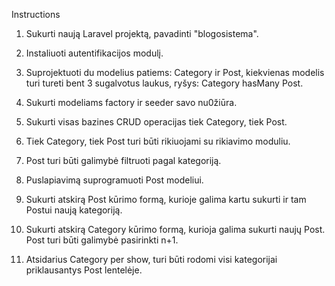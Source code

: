 Instructions
 1. Sukurti naują Laravel projektą, pavadinti
"blogosistema". </br>
2. Instaliuoti autentifikacijos modulį. </br>
3. Suprojektuoti
du modelius patiems: Category ir Post, kiekvienas modelis turi tureti
bent 3 sugalvotus laukus, ryšys: Category hasMany Post. </br>

4. Sukurti
modeliams factory ir seeder savo nu0žiūra. </br>

5. Sukurti visas bazines CRUD
operacijas tiek Category, tiek Post. </br>

6. Tiek Category, tiek Post turi
būti rikiuojami su rikiavimo moduliu. </br>

7. Post turi būti galimybė
filtruoti pagal kategoriją. </br>

8. Puslapiavimą suprogramuoti Post modeliui.</br>

9. Sukurti atskirą Post kūrimo formą, kurioje galima kartu sukurti ir
tam Postui naują kategoriją. </br>

10. Sukurti atskirą Category kūrimo formą,
kurioja galima sukurti naujų Post. Post turi būti galimybė pasirinkti
n+1. </br>

11. Atsidarius Category per show, turi būti rodomi visi kategorijai
priklausantys Post lentelėje.

